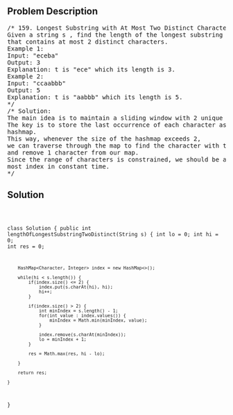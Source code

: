 <!--
<style>
  body { font-family: Arial, sans-serif; }
  .container { max-width: 100%; margin: 0 auto; padding: 10px; }
  .comment-block { max-width: 30%; background-color: #f9f9f9; padding: 10px; border-left: 5px solid #ccc; overflow-wrap: break-word; white-space: pre-wrap; }
  .code-block { background-color: #f4f4f4; padding: 10px; border: 1px solid #ddd; overflow-wrap: break-word; white-space: pre-wrap; }
</style>
-->

<div class='container'>
<h2>Problem Description</h2>
<div class='comment-block'>
<pre>
/* 159. Longest Substring with At Most Two Distinct Characters
Given a string s , find the length of the longest substring t
that contains at most 2 distinct characters.
Example 1:
Input: "eceba"
Output: 3
Explanation: t is "ece" which its length is 3.
Example 2:
Input: "ccaabbb"
Output: 5
Explanation: t is "aabbb" which its length is 5.
*/
/* Solution:
The main idea is to maintain a sliding window with 2 unique characters.
The key is to store the last occurrence of each character as the value in the
hashmap.
This way, whenever the size of the hashmap exceeds 2,
we can traverse through the map to find the character with the left most index,
and remove 1 character from our map.
Since the range of characters is constrained, we should be able to find the left
most index in constant time.
*/
</pre>
</div>

<h2>Solution</h2>
<div class='code-block'>
<pre><code class='language-java'>


class Solution {
    public int lengthOfLongestSubstringTwoDistinct(String s) {
        int lo = 0;
        int hi = 0;
        int res = 0;
        
        HashMap<Character, Integer> index = new HashMap<>();
        
        while(hi < s.length()) {
            if(index.size() <= 2) {
                index.put(s.charAt(hi), hi);
                hi++;
            }
            
            if(index.size() > 2) {
                int minIndex = s.length() - 1;
                for(int value : index.values()) {
                    minIndex = Math.min(minIndex, value);
                }
                
                index.remove(s.charAt(minIndex));
                lo = minIndex + 1;
            }
            
            res = Math.max(res, hi - lo);
            
        }
        
        return res;
    
    }
}
</code></pre>
</div>
</div>
